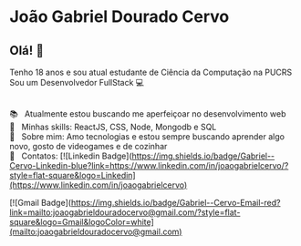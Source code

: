 # João Gabriel Dourado Cervo

## Olá! 👋

Tenho 18 anos e sou atual estudante de Ciência da Computação na PUCRS
Sou um Desenvolvedor FullStack :computer: 

 <br/> :books: &nbsp; Atualmente estou buscando me aperfeiçoar no desenvolvimento web
 <br/> :pushpin: &nbsp; Minhas skills: ReactJS, CSS, Node, Mongodb e SQL
 <br/> 💬  &nbsp; Sobre mim: Amo tecnologias e estou sempre buscando aprender algo novo, gosto de videogames e de cozinhar
 <br/> :email: &nbsp; Contatos: [![Linkedin Badge](https://img.shields.io/badge/Gabriel--Cervo-Linkedin-blue?link=https://www.linkedin.com/in/joaogabrielcervo/?style=flat-square&logo=Linkedin](https://www.linkedin.com/in/joaogabrielcervo)
 
 [![Gmail Badge](https://img.shields.io/badge/Gabriel--Cervo-Email-red?link=mailto:joaogabrieldouradocervo@gmail.com/?style=flat-square&logo=Gmail&logoColor=white](mailto:joaogabrieldouradocervo@gmail.com)
